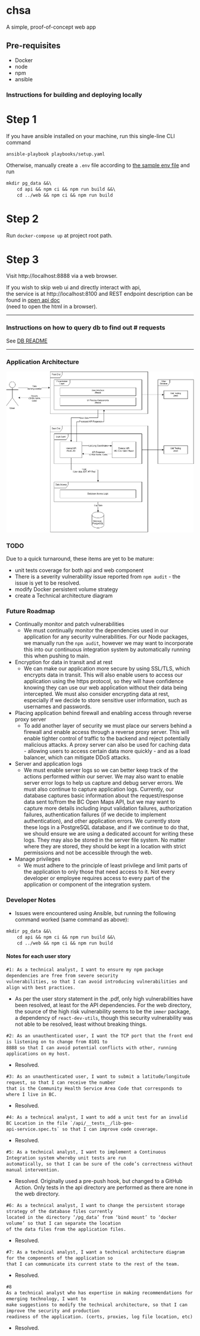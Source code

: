 # chsa
A simple, proof-of-concept web app

## Pre-requisites
- Docker
- node
- npm
- ansible

### Instructions for building and deploying locally

# Step 1
If you have ansible installed on your machine, run this single-line CLI command
```
ansible-playbook playbooks/setup.yaml
```

Otherwise, manually create a `.env` file according to [the sample env file](./.env.sample) and run
```
mkdir pg_data &&\
    cd api && npm ci && npm run build &&\
    cd ../web && npm ci && npm run build
```

# Step 2 
Run `docker-compose up` at project root path.

# Step 3
Visit http://localhost:8888 via a web browser.

If you wish to skip web ui and directly interact with api,\
the service is at http://localhost:8100 and REST endpoint description can be found in [open api doc](api/public/doc/api/index.html)\
(need to open the html in a browser).

---

### Instructions on how to query db to find out # requests

See [DB README](db/README.md)

---

### Application Architecture

![Application Architecture Diagram](chsa-app-arch.png)

### TODO 

Due to a quick turnaround, these items are yet to be mature:
- unit tests coverage for both api and web component
- There is a severity vulnerability issue reported from `npm audit` - the issue is yet to be resolved.
- modify Docker persistent volume strategy
- create a Technical architecture diagram

### Future Roadmap

- Continually monitor and patch vulnerabilities
    - We must continually monitor the dependencies used in our application for any security vulnerabilities. For our Node packages, we manually run the `npm audit`, however we may want to incorporate this into our continuous integration system by automatically running this when pushing to main.
- Encryption for data in transit and at rest
    - We can make our application more secure by using SSL/TLS, which encrypts data in transit. This will also enable users to access our application using the https protocol, so they will have confidence knowing they can use our web application without their data being intercepted. We must also consider encrypting data at rest, especially if we decide to store sensitive user information, such as usernames and passwords.
- Placing application behind firewall and enabling access through reverse proxy server
    - To add another layer of security we must place our servers behind a firewall and enable access through a reverse proxy server. This will enable tighter control of traffic to the backend and reject potentially malicious attacks. A proxy server can also be used for caching data - allowing users to access certain data more quickly - and as a load balancer, which can mitigate DDoS attacks.
- Server and application logs
    - We must enable server logs so we can better keep track of the actions performed within our server. We may also want to enable server error logs to help us capture and debug server errors. We must also continue to capture application logs. Currently, our database captures basic information about the request/response data sent to/from the BC Open Maps API, but we may want to capture more details including input validation failures, authorization failures, authentication failures (if we decide to implement authentication), and other application errors. We currently store these logs in a PostgreSQL database, and if we continue to do that, we should ensure we are using a dedicated account for writing these logs. They may also be stored in the server file system. No matter where they are stored, they should be kept in a location with strict permissions and not be accessible through the web.
- Manage privileges
    - We must adhere to the principle of least privilege and limit parts of the application to only those that need access to it. Not every developer or employee requires access to every part of the application or component of the integration system.

### Developer Notes

- Issues were encountered using Ansible, but running the following command worked (same command as above):
```
mkdir pg_data &&\
    cd api && npm ci && npm run build &&\
    cd ../web && npm ci && npm run build
```

#### Notes for each user story

```
#1: As a technical analyst, I want to ensure my npm package dependencies are free from severe security
vulnerabilities, so that I can avoid introducing vulnerabilities and align with best practices.
```
- As per the user story statement in the .pdf, only high vulnerabilities have been resolved, at least for the API dependencies. For the web directory, the source of the high risk vulnerability seems to be the `immer` package, a dependency of `react-dev-utils`, though this security vulnerability was not able to be resolved, least without breaking things.

```
#2: As an unauthenticated user, I want the TCP port that the front end is listening on to change from 8101 to
8888 so that I can avoid potential conflicts with other, running applications on my host.
```
- Resolved. 

```
#3: As an unauthenticated user, I want to submit a latitude/longitude request, so that I can receive the number
that is the Community Health Service Area Code that corresponds to where I live in BC.
```
- Resolved.

```
#4: As a technical analyst, I want to add a unit test for an invalid BC Location in the file `/api/__tests__/lib-geo-
api-service.spec.ts` so that I can improve code coverage.
```
- Resolved.

```
#5: As a technical analyst, I want to implement a Continuous Integration system whereby unit tests are run
automatically, so that I can be sure of the code’s correctness without manual intervention.
```
- Resolved. Originally used a pre-push hook, but changed to a GitHub Action. Only tests in the api directory are performed as there are none in the web directory.

```
#6: As a technical analyst, I want to change the persistent storage strategy of the database files currently
located in the directory ‘/pg_data’ from ‘bind mount’ to ‘docker volume’ so that I can separate the location
of the data files from the application files.
```
- Resolved.

```
#7: As a technical analyst, I want a technical architecture diagram for the components of the application so
that I can communicate its current state to the rest of the team.
```
- Resolved.

```
#8
As a technical analyst who has expertise in making recommendations for emerging technology, I want to
make suggestions to modify the technical architecture, so that I can improve the security and production
readiness of the application. (certs, proxies, log file location, etc)
```
- Resolved.
